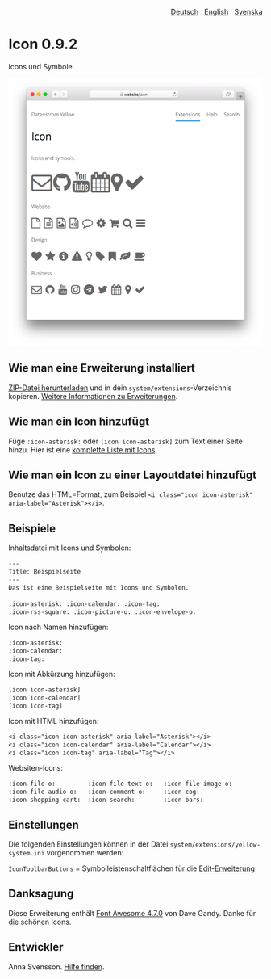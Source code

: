 <p align="right"><a href="README-de.md">Deutsch</a> &nbsp; <a href="README.md">English</a> &nbsp; <a href="README-sv.md">Svenska</a></p>

# Icon 0.9.2

Icons und Symbole.

![Bildschirmfoto](SCREENSHOT.png)

## Wie man eine Erweiterung installiert

[ZIP-Datei herunterladen](https://github.com/annaesvensson/yellow-icon/archive/refs/heads/main.zip) und in dein `system/extensions`-Verzeichnis kopieren. [Weitere Informationen zu Erweiterungen](https://github.com/annaesvensson/yellow-update/tree/main/README-de.md).

## Wie man ein Icon hinzufügt

Füge `:icon-asterisk:` oder `[icon icon-asterisk]` zum Text einer Seite hinzu. Hier ist eine [komplette Liste mit Icons](https://fontawesome.com/icons).

## Wie man ein Icon zu einer Layoutdatei hinzufügt

Benutze das HTML=Format, zum Beispiel `<i class="icon icon-asterisk" aria-label="Asterisk"></i>`.

## Beispiele

Inhaltsdatei mit Icons und Symbolen:

    ---
    Title: Beispielseite
    ---
    Das ist eine Beispielseite mit Icons und Symbolen.

    :icon-asterisk: :icon-calendar: :icon-tag: 
    :icon-rss-square: :icon-picture-o: :icon-envelope-o:

Icon nach Namen hinzufügen:

    :icon-asterisk:
    :icon-calendar:
    :icon-tag:

Icon mit Abkürzung hinzufügen:

    [icon icon-asterisk]
    [icon icon-calendar]
    [icon icon-tag]

Icon mit HTML hinzufügen:

    <i class="icon icon-asterisk" aria-label="Asterisk"></i>
    <i class="icon icon-calendar" aria-label="Calendar"></i>
    <i class="icon icon-tag" aria-label="Tag"></i>

Websiten-Icons:

    :icon-file-o:         :icon-file-text-o:   :icon-file-image-o:
    :icon-file-audio-o:   :icon-comment-o:     :icon-cog:
    :icon-shopping-cart:  :icon-search:        :icon-bars:

## Einstellungen

Die folgenden Einstellungen können in der Datei `system/extensions/yellow-system.ini` vorgenommen werden:

`IconToolbarButtons` = Symbolleistenschaltflächen für die [Edit-Erweiterung](https://github.com/annaesvensson/yellow-edit/tree/main/README-de.md)  

## Danksagung

Diese Erweiterung enthält [Font Awesome 4.7.0](https://github.com/FortAwesome/Font-Awesome) von Dave Gandy. Danke für die schönen Icons.

## Entwickler

Anna Svensson. [Hilfe finden](https://datenstrom.se/de/yellow/help/).
